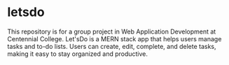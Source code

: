 # letsdo
 This repository is for a group project in Web Application Development at Centennial College. Let'sDo is a MERN stack app that helps users manage tasks and to-do lists. Users can create, edit, complete, and delete tasks, making it easy to stay organized and productive.
